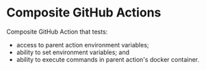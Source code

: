 # Composite GitHub Actions
Composite GitHub Action that tests:
* access to parent action environment variables;
* ability to set environment variables; and
* ability to execute commands in parent action's docker container.
